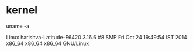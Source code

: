 kernel
======
uname -a

Linux harishva-Latitude-E6420 3.16.6 #8 SMP Fri Oct 24 19:49:54 IST 2014 x86_64 x86_64 x86_64 GNU/Linux

